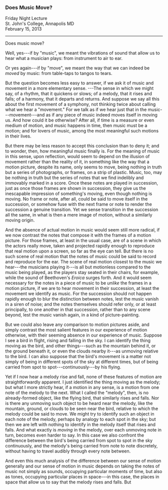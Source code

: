 ### Does Music Move?  

Friday Night Lecture  
St. John's College, Annapolis MD  
February 15, 2013

***

Does music move? 

Well, yes---if by "music", we meant the
vibrations of sound that allow us to hear what a
musician plays: from instrument to air to ear.

Or yes again---if by "move", we meant the way that we
can indeed be *moved* by music: from table-taps to
tangos to tears.

But the question becomes less easy to answer,
if we ask it of music and movement in a more
elementary sense. ---The sense in which we might
say, of a rhythm, that it quickens or slows; of
a melody, that it rises and falls; of a harmony,
that it departs and returns. And suppose we say
all this about the first movement of a symphony,
not thinking twice about calling what we hear a
"movement." For we talk as if we hear just that
in the music---movement---and as if any piece
of music indeed moves itself in moving us. And
how could it be otherwise? After all, if time is
a measure or even medium of motion, and music
happens in time, then music must be a motion; and
for lovers of music, among the most meaningful
such motions in their lives.

But there may be less reason to accept this
conclusion than to deny it; and to wonder, then,
how meaningful music finally is. For the meaning
of music in this sense, upon reflection, would
seem to depend on the illusion of movement rather
than the reality of it, in something like the way
that a motion picture, despite its name, only
seems to move, being nothing in truth but a series
of photographs, or frames, on a strip of plastic.
Music, too, may be nothing in truth but the series
of notes that we find indelibly and immovably
marked in a score. Once these notes are played
in succession, just as once those frames are
shown in succession, they give us the inescapable
impression of something's moving, even though
nothing is moving. No frame or note, after all,
could be said to move itself in the succession,
or somehow fuse with the next frame or note to
render the succession a genuine transition. Yet we
sense transition in the succession all the same,
in what is then a mere image of motion, without a
similarly moving origin.

And the absence of actual motion in music would
seem still more radical, if we now contrast the
notes that compose it with the frames of a
motion picture. For those frames, at least in
the usual case, are of a scene in which the actors
really move, taken and projected rapidly enough to
reproduce that real motion upon a screen, so far
as the eye can tell. But there is no such scene
of real motion that the notes of music could be
said to record and reproduce for the ear. The scene of
real motion closest to the music we hear---the
musicians playing it---is all but motionless
compared to the music being played, as the players
stay seated in their chairs, for example, while
the sound of Beethoven's *Eroica* surges forth. And it
would seem necessary for the notes in a piece
of music to be *unlike* the frames in a
motion picture, if we are to hear movement in their
succession, at least the movement we identify as
music. For the succession should not happen
rapidly enough to blur the distinction between
notes, lest the music vanish in a siren of
noise; and the notes themselves should refer only,
or at least principally, to one another in that
succession, rather than to any scene
beyond, lest the music vanish again, in a kind of
picture-painting.

But we could also leave any comparison to motion
pictures aside, and simply contrast the most
salient features in our experience of motion
otherwise, with their seeming absence in our
experience of music. Suppose I see a bird
in flight, rising and falling in the sky. I can
identify the thing moving as the bird, and other
things---such as the mountain behind it, or the
ground beneath it, or even the clouds nearby
it---as unmoving relative to the bird. I can also
suppose that the bird's movement is a matter not
simply of being in different spots of the sky at
different times, but of being carried from spot to
spot---continuously---by his flying.

Yet if I now hear a melody rise and fall, none of these
features of motion are straightforwardly apparent. I just
identified the thing moving as the melody; but what I more
strictly hear, if a motion in any sense, is a motion from
one note of the melody to the next. What I called the
"melody", then, is no already-formed object, like the flying
bird, that similarly rises and falls. Nor is there any
unmoving such object to be heard near the melody, like the
mountain, ground, or clouds to be seen near the bird,
relative to which the melody could be said to move. We might
try to identify such an object in each note of the melody,
perhaps by analogy to each spot in the sky; but then we are
left with nothing to identify in the melody itself that
rises and falls. And what exactly is *moving* in the melody,
over each unmoving note in turn, becomes even harder to say.
In this case we also confront the difference between the
bird's being carried from spot to spot in the sky
continuously, and the melody's being carried from note to
note discretely, without having to travel audibly through
every note between. 

And even this much analysis of the
difference between our sense of motion generally and our
sense of motion in music depends on taking the notes of
music not simply as sounds, occupying particular moments of
time, but also as tones, occupying particular places in
space---in this case, the places in space that allow us to
say that the melody rises and falls. But  
